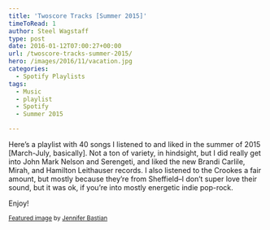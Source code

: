 ```yaml
---
title: 'Twoscore Tracks [Summer 2015]'
timeToRead: 1 
author: Steel Wagstaff
type: post
date: 2016-01-12T07:00:27+00:00
url: /twoscore-tracks-summer-2015/
hero: /images/2016/11/vacation.jpg
categories:
  - Spotify Playlists
tags:
  - Music
  - playlist
  - Spotify
  - Summer 2015

---
```

Here&#8217;s a playlist with 40 songs I listened to and liked in the summer of 2015 [March-July, basically]. Not a ton of variety, in hindsight, but I did really get into John Mark Nelson and Serengeti, and liked the new Brandi Carlile, Mirah, and Hamilton Leithauser records. I also listened to the Crookes a fair amount, but mostly because they&#8217;re from Sheffield&#8211;I don&#8217;t super love their sound, but it was ok, if you&#8217;re into mostly energetic indie pop-rock.

Enjoy!



<small><a href="https://www.flickr.com/photos/jenniferhelen/19350356703/in/datetaken/" target="_blank">Featured image</a> by <a href="http://jenniferbastianphotography.com" target="_blank">Jennifer Bastian</a></small>